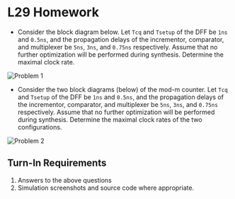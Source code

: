 # L29 Homework

- Consider the block diagram below.  Let `Tcq` and `Tsetup` of the DFF be `1ns` and `0.5ns`, and the propagation delays of the incrementor, comparator, and multiplexer be `5ns`, `3ns`, and `0.75ns` respectively.  Assume that no further optimization will be performed during synthesis.  Determine the maximal clock rate.

![Problem 1](problem_1.jpg)

- Consider the two block diagrams (below) of the mod-m counter.  Let `Tcq` and `Tsetup` of the DFF be `1ns` and `0.5ns`, and the propagation delays of the incrementor, comparator, and multiplexer be `5ns`, `3ns`, and `0.75ns` respectively.  Assume that no further optimization will be performed during synthesis.  Determine the maximal clock rates of the two configurations.

![Problem 2](problem_2.jpg)

## Turn-In Requirements

1. Answers to the above questions
2. Simulation screenshots and source code where appropriate.
